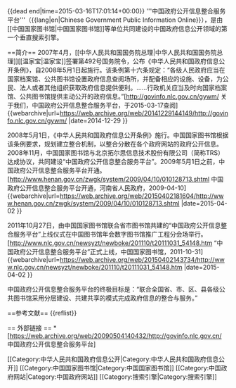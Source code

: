 {{dead end|time=2015-03-16T17:01:14+00:00}}
'''中国政府公开信息整合服务平台'''（{{lang|en|Chinese Government Public Information Online}}），是由[[中国国家图书馆|中国国家图书馆]]等单位共同建设的中国政府信息公开领域的第一个垂直搜索引擎。

==简介==
2007年4月，[[中华人民共和国国务院总理|中华人民共和国国务院总理]][[温家宝|温家宝]]签署第492号国务院令，公布《中华人民共和国政府信息公开条例》，自2008年5月1日起施行。该条例第十六条规定：“各级人民政府应当在国家档案馆、公共图书馆设置政府信息查阅场所，并配备相应的设施、设备，为公民、法人或者其他组织获取政府信息提供便利。……行政机关应当及时向国家档案馆、公共图书馆提供主动公开的政府信息。”<ref name=guanyu>[http://govinfo.nlc.gov.cn/gywm/ 关于我们，中国政府公开信息整合服务平台，于2015-03-17查阅] {{webarchive|url=https://web.archive.org/web/20141229144149/http://govinfo.nlc.gov.cn/gywm/ |date=2014-12-29 }}</ref>

2008年5月1日，《中华人民共和国政府信息公开条例》施行。中国国家图书馆根据该条例要求，规划建立整合机制，以整合分散在各个政府网站的政府公开信息。2008年11月，中国国家图书馆与北京拓尔思信息技术股份有限公司（简称TRS）达成协议，共同建设“中国政府公开信息整合服务平台”。2009年5月1日之前，中国政府公开信息整合服务平台开通。<ref>[http://www.henan.gov.cn/zwgk/system/2009/04/10/010128713.shtml 中国政府公开信息整合服务平台开通，河南省人民政府，2009-04-10] {{webarchive|url=https://web.archive.org/web/20150402181604/http://www.henan.gov.cn/zwgk/system/2009/04/10/010128713.shtml |date=2015-04-02 }}</ref>

2011年10月27日，由中国国家图书馆联合省市图书馆共建的“中国政府公开信息整合服务平台”上线仪式在中国图书馆年会数字图书馆推广工程分会场举行。<ref>[http://www.nlc.gov.cn/newsyzt/newboke/201110/t20111031_54148.htm “中国政府公开信息整合服务平台”正式上线，中国国家图书馆，2011-10-31] {{webarchive|url=https://web.archive.org/web/20150402143734/http://www.nlc.gov.cn/newsyzt/newboke/201110/t20111031_54148.htm |date=2015-04-02 }}</ref>

中国政府公开信息整合服务平台的终极目标是：“联合全国省、市、区、县各级公共图书馆采用分层建设、共建共享的模式完成政府信息的整合与服务。”<ref name=guanyu/>

==参考文献==
{{reflist}}

== 外部链接 ==
*[https://web.archive.org/web/20090504140432/http://govinfo.nlc.gov.cn/ 中国政府公开信息整合服务平台]

[[Category:中华人民共和国政府信息公开|Category:中华人民共和国政府信息公开]]
[[Category:中国国家图书馆|Category:中国国家图书馆]]
[[Category:中国政府网站|Category:中国政府网站]]
[[Category:搜索引擎|Category:搜索引擎]]